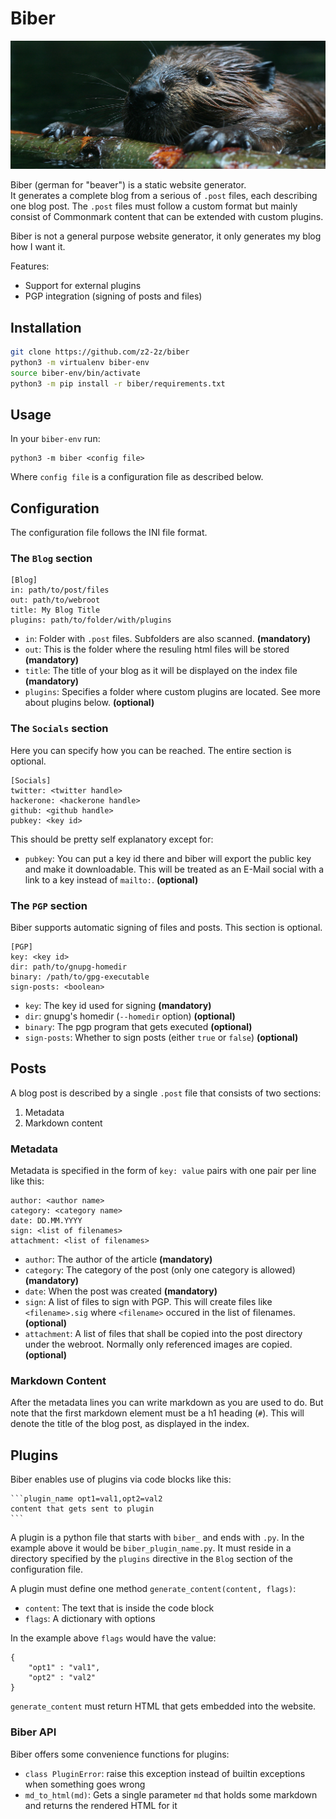 # Biber
![so cute](./socute.png)

Biber (german for "beaver") is a static website generator.   
It generates a complete blog from a serious of `.post` files,
each describing one blog post.
The `.post` files must follow a custom format but mainly consist
of Commonmark content that can be extended with custom plugins.

Biber is not a general purpose website generator, it only generates
my blog how I want it.

Features:
- Support for external plugins
- PGP integration (signing of posts and files)

## Installation
```sh
git clone https://github.com/z2-2z/biber
python3 -m virtualenv biber-env
source biber-env/bin/activate
python3 -m pip install -r biber/requirements.txt
```

## Usage
In your `biber-env` run:
```
python3 -m biber <config file>
```
Where `config file` is a configuration file as described below.

## Configuration
The configuration file follows the INI file format.  

### The `Blog` section
```
[Blog]
in: path/to/post/files
out: path/to/webroot
title: My Blog Title
plugins: path/to/folder/with/plugins
```

- `in`: Folder with `.post` files. Subfolders are also scanned. __(mandatory)__
- `out`: This is the folder where the resuling html files will be stored __(mandatory)__
- `title`: The title of your blog as it will be displayed on the index file __(mandatory)__
- `plugins`: Specifies a folder where custom plugins are located. See more about plugins below. __(optional)__

### The `Socials` section
Here you can specify how you can be reached. The entire section is optional.
```
[Socials]
twitter: <twitter handle>
hackerone: <hackerone handle>
github: <github handle>
pubkey: <key id>
```
This should be pretty self explanatory except for:
- `pubkey`: You can put a key id there and biber will export the
 public key and make it downloadable. This will be treated as an
 E-Mail social with a link to a key instead of `mailto:`. __(optional)__
 
### The `PGP` section
Biber supports automatic signing of files and posts. This section is optional.
```
[PGP]
key: <key id>
dir: path/to/gnupg-homedir
binary: /path/to/gpg-executable
sign-posts: <boolean>
```
- `key`: The key id used for signing __(mandatory)__
- `dir`: gnupg's homedir (`--homedir` option) __(optional)__
- `binary`: The pgp program that gets executed __(optional)__
- `sign-posts`: Whether to sign posts (either `true` or `false`) __(optional)__

## Posts
A blog post is described by a single `.post` file that consists
of two sections:
1. Metadata
2. Markdown content

### Metadata
Metadata is specified in the form of `key: value` pairs with one pair
per line like this:
```
author: <author name>
category: <category name>
date: DD.MM.YYYY
sign: <list of filenames>
attachment: <list of filenames>
```
- `author`: The author of the article __(mandatory)__
- `category`: The category of the post (only one category is allowed) __(mandatory)__
- `date`: When the post was created __(mandatory)__
- `sign`: A list of files to sign with PGP. This will create files like `<filename>.sig` where `<filename>` occured in the list of filenames. __(optional)__
- `attachment`: A list of files that shall be copied into the post directory under the webroot. Normally only referenced images are copied. __(optional)__

### Markdown Content
After the metadata lines you can write markdown as you are used to do.
But note that the first markdown element must be a h1 heading (`#`). This will denote the title of the blog post, as displayed in the
index. 

## Plugins
Biber enables use of plugins via code blocks like this:
````
```plugin_name opt1=val1,opt2=val2
content that gets sent to plugin
```
````

A plugin is a python file that starts with `biber_` and ends with `.py`. In the example above it would be `biber_plugin_name.py`. It must reside in a directory specified by the `plugins`
directive in the `Blog` section of the configuration file.

A plugin must define one method `generate_content(content, flags)`:
- `content`: The text that is inside the code block
- `flags`: A dictionary with options

In the example above `flags` would have the value:
```
{
    "opt1" : "val1",
    "opt2" : "val2"
}
```
`generate_content` must return HTML that gets embedded into the website.

### Biber API
Biber offers some convenience functions for plugins:
- `class PluginError`: raise this exception instead of builtin exceptions when something goes wrong
- `md_to_html(md)`: Gets a single parameter `md` that holds some markdown and returns the rendered HTML for it
